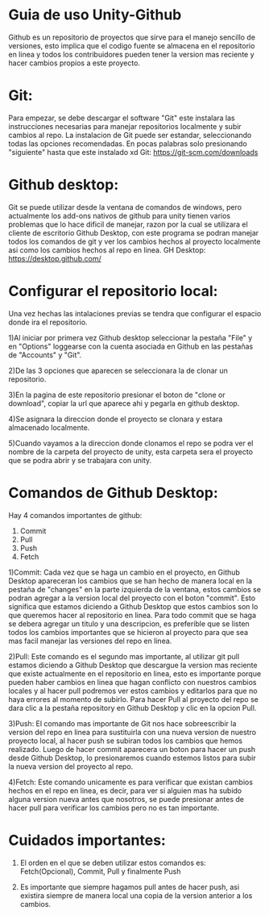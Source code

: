 # Guia de uso Unity-Github

Github es un repositorio de proyectos que sirve para el manejo sencillo de versiones, esto implica que el codigo fuente se almacena en el repositorio en linea y todos los contribuidores pueden tener la version mas reciente y hacer cambios propios a este proyecto.

# Git:
Para empezar, se debe descargar el software "Git" este instalara las instrucciones necesarias para manejar repositorios localmente y subir cambios al repo. La instalacion de Git puede ser estandar, seleccionando todas las opciones recomendadas. En pocas palabras solo presionando "siguiente" hasta que este instalado xd
Git: https://git-scm.com/downloads

# Github desktop:
Git se puede utilizar desde la ventana de comandos de windows, pero actualmente los add-ons nativos de github para unity tienen varios problemas que lo hace dificil de manejar, razon por la cual se utilizara el cliente de escritorio Github Desktop, con este programa se podran manejar todos los comandos de git y ver los cambios hechos al proyecto localmente asi como los cambios hechos al repo en linea.
GH Desktop: https://desktop.github.com/

# Configurar el repositorio local:
Una vez hechas las intalaciones previas se tendra que configurar el espacio donde ira el repositorio.

1)Al iniciar por primera vez Github desktop seleccionar la pestaña "File" y en "Options" loggearse con la cuenta asociada en Github en las pestañas de "Accounts" y "Git".

2)De las 3 opciones que aparecen se seleccionara la de clonar un repositorio.

3)En la pagina de este repositorio presionar el boton de "clone or download", copiar la url que aparece ahi y pegarla en github desktop.

4)Se asignara la direccion donde el proyecto se clonara y estara almacenado localmente.

5)Cuando vayamos a la direccion donde clonamos el repo se podra ver el nombre de la carpeta del proyecto de unity, esta carpeta sera el proyecto que se podra abrir y se trabajara con unity.

# Comandos de Github Desktop:
Hay 4 comandos importantes de github:

1) Commit
2) Pull
3) Push
4) Fetch

1)Commit: Cada vez que se haga un cambio en el proyecto, en Github Desktop apareceran los cambios que se han hecho de manera local en la pestaña de "changes" en la parte izquierda de la ventana, estos cambios se podran agregar a la version local del proyecto con el boton "commit". Esto significa que estamos diciendo a Github Desktop que estos cambios son lo que queremos hacer al repositorio en linea.
Para todo commit que se haga se debera agregar un titulo y una descripcion, es preferible que se listen todos los cambios importantes que se hicieron al proyecto para que sea mas facil manejar las versiones del repo en linea.

2)Pull: Este comando es el segundo mas importante, al utilizar git pull estamos diciendo a Github Desktop que descargue la version mas reciente que existe actualmente en el repositorio en linea, esto es importante porque pueden haber cambios en linea que hagan conflicto con nuestros cambios locales y al hacer pull podremos ver estos cambios y editarlos para que no haya errores al momento de subirlo. Para hacer Pull al proyecto del repo se dara clic a la pestaña repository en Github Desktop y clic en la opcion Pull.

3)Push: El comando mas importante de Git nos hace sobreescribir la version del repo en linea para sustituirla con una nueva version de nuestro proyecto local, al hacer push se subiran todos los cambios que hemos realizado. Luego de hacer commit aparecera un boton para hacer un push desde Github Desktop, lo presionaremos cuando estemos listos para subir la nueva version del proyecto al repo.

4)Fetch: Este comando unicamente es para verificar que existan cambios hechos en el repo en linea, es decir, para ver si alguien mas ha subido alguna version nueva antes que nosotros, se puede presionar antes de hacer pull para verificar los cambios pero no es tan importante.

# Cuidados importantes:

1) El orden en el que se deben utilizar estos comandos es: Fetch(Opcional), Commit, Pull y finalmente Push

2) Es importante que siempre hagamos pull antes de hacer push, asi existira siempre de manera local una copia de la version anterior a los cambios.



